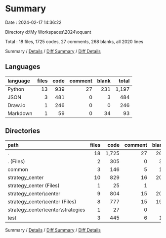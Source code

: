 # Summary

Date : 2024-02-17 14:36:22

Directory d:\\My Workspaces\\2024\\oquant

Total : 18 files,  1725 codes, 27 comments, 268 blanks, all 2020 lines

Summary / [Details](details.md) / [Diff Summary](diff.md) / [Diff Details](diff-details.md)

## Languages
| language | files | code | comment | blank | total |
| :--- | ---: | ---: | ---: | ---: | ---: |
| Python | 13 | 939 | 27 | 231 | 1,197 |
| JSON | 3 | 481 | 0 | 3 | 484 |
| Draw.io | 1 | 246 | 0 | 0 | 246 |
| Markdown | 1 | 59 | 0 | 34 | 93 |

## Directories
| path | files | code | comment | blank | total |
| :--- | ---: | ---: | ---: | ---: | ---: |
| . | 18 | 1,725 | 27 | 268 | 2,020 |
| . (Files) | 2 | 305 | 0 | 34 | 339 |
| common | 3 | 146 | 5 | 19 | 170 |
| strategy_center | 10 | 829 | 16 | 204 | 1,049 |
| strategy_center (Files) | 1 | 25 | 1 | 4 | 30 |
| strategy_center\\center | 9 | 804 | 15 | 200 | 1,019 |
| strategy_center\\center (Files) | 8 | 777 | 15 | 191 | 983 |
| strategy_center\\center\\strategies | 1 | 27 | 0 | 9 | 36 |
| test | 3 | 445 | 6 | 11 | 462 |

Summary / [Details](details.md) / [Diff Summary](diff.md) / [Diff Details](diff-details.md)